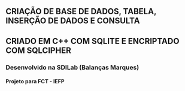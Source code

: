 ## CRIAÇÃO DE BASE DE DADOS, TABELA, INSERÇÃO DE DADOS E CONSULTA
## CRIADO EM C++ COM SQLITE E ENCRIPTADO COM SQLCIPHER

### Desenvolvido na SDILab (Balanças Marques)
#### Projeto para FCT - IEFP
